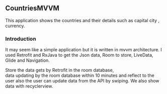 ## CountriesMVVM

This application shows the countries and their details such as capital city , currency. 

### Introduction
It may seem like a simple application but it is written in mvvm architecture.
I used Retrofit and RxJava to get the Json data, Room to store, LiveData, Glide and Navigation.


Store the data gets by Retrofit in the room database,  
data updating by the room database within 10 minutes and reflect to the user also the user can update data from the API by swiping. We also show data with recyclerview.

